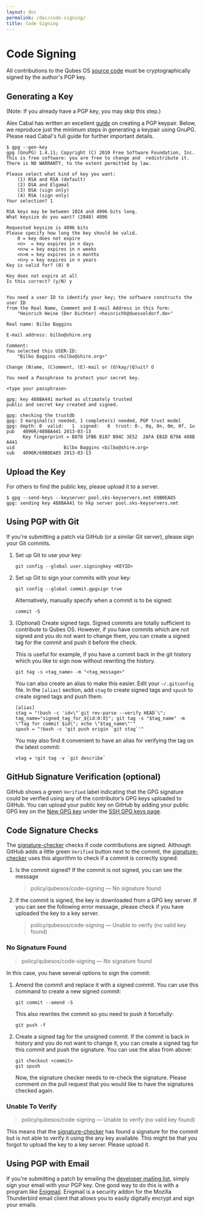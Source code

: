 ```yaml
---
layout: doc
permalink: /doc/code-signing/
title: Code Signing
---
```


# Code Signing

All contributions to the Qubes OS [source code] must be cryptographically signed by the author's PGP key.

## Generating a Key

(Note: If you already have a PGP key, you may skip this step.)

Alex Cabal has written an excellent [guide] on creating a PGP keypair.
Below, we reproduce just the minimum steps in generating a keypair using GnuPG.
Please read Cabal's full guide for further important details.

~~~
$ gpg --gen-key
gpg (GnuPG) 1.4.11; Copyright (C) 2010 Free Software Foundation, Inc.
This is free software: you are free to change and  redistribute it.
There is NO WARRANTY, to the extent permitted by law.

Please select what kind of key you want:
    (1) RSA and RSA (default)
    (2) DSA and Elgamal
    (3) DSA (sign only)
    (4) RSA (sign only)
Your selection? 1

RSA keys may be between 1024 and 4096 bits long.
What keysize do you want? (2048) 4096

Requested keysize is 4096 bits
Please specify how long the key should be valid.
    0 = key does not expire
    <n>  = key expires in n days
    <n>w = key expires in n weeks
    <n>m = key expires in n months
    <n>y = key expires in n years
Key is valid for? (0) 0

Key does not expire at all
Is this correct? (y/N) y


You need a user ID to identify your key; the software constructs the user ID
from the Real Name, Comment and E-mail Address in this form:
    "Heinrich Heine (Der Dichter) <heinrichh@duesseldorf.de>"

Real name: Bilbo Baggins

E-mail address: bilbo@shire.org

Comment:
You selected this USER-ID:
    "Bilbo Baggins <bilbo@shire.org>"

Change (N)ame, (C)omment, (E)-mail or (O)kay/(Q)uit? O

You need a Passphrase to protect your secret key.

<type your passphrase>

gpg: key 488BA441 marked as ultimately trusted
public and secret key created and signed.

gpg: checking the trustdb
gpg: 3 marginal(s) needed, 1 complete(s) needed, PGP trust model
gpg: depth: 0  valid:   1  signed:   0  trust: 0-, 0q, 0n, 0m, 0f, 1u
pub   4096R/488BA441 2013-03-13
      Key fingerprint = B878 1FB6 B187 B94C 3E52  2AFA EB1D B79A 488B A441
uid                  Bilbo Baggins <bilbo@shire.org>
sub   4096R/69B0EA85 2013-03-13
~~~

## Upload the Key

For others to find the public key, please upload it to a server.

```
$ gpg --send-keys --keyserver pool.sks-keyservers.net 69B0EA85
gpg: sending key 488BA441 to hkp server pool.sks-keyservers.net
```

## Using PGP with Git

If you're submitting a patch via GitHub (or a similar Git server), please sign
your Git commits.

1. Set up Git to use your key:

   ~~~
   git config --global user.signingkey <KEYID>
   ~~~

2. Set up Git to sign your commits with your key:

   ~~~
   git config --global commit.gpgsign true
   ~~~

   Alternatively, manually specify when a commit is to be signed:

   ~~~
   commit -S
   ~~~

3. (Optional) Create signed tags.
   Signed commits are totally sufficient to contribute to Qubes OS.
   However, if you have commits which are not signed and you do not want to change them,
   you can create a signed tag for the commit and push it before the check.

   This is useful for example, if you have a commit back in the git history which
   you like to sign now without rewriting the history.

   ~~~
   git tag -s <tag_name> -m "<tag_message>"
   ~~~

   You can also create an alias to make this easier.
   Edit your `~/.gitconfig` file.
   In the `[alias]` section, add `stag` to create signed tags and `spush` to create signed tags and push them.

   ~~~
   [alias]
   stag = "!bash -c 'id=\"`git rev-parse --verify HEAD`\"; tag_name="signed_tag_for_${id:0:8}"; git tag -s "$tag_name" -m \"Tag for commit $id\"; echo \"$tag_name\"'"
   spush = "!bash -c 'git push origin `git stag`'"
   ~~~

   You may also find it convenient to have an alias for verifying the tag on the
   latest commit:

   ~~~
   vtag = !git tag -v `git describe`
   ~~~

## GitHub Signature Verification (optional)

GitHub shows a green `Verified` label indicating that the GPG signature could be
verified using any of the contributor’s GPG keys uploaded to GitHub. You can
upload your public key on GitHub by adding your public GPG key on the [New GPG
key][GitHub New GPG key] under the [SSH GPG keys page][GitHub SSH GPG keys
page].

## Code Signature Checks

The [signature-checker] checks if code contributions are signed.
Although GitHub adds a little green `Verified` button next to the commit, the [signature-checker] uses this algorithm to check if a commit is correctly signed:

1. Is the commit signed?
   If the commit is not signed, you can see the message
   > policy/qubesos/code-signing — No signature found
2. If the commit is signed, the key is downloaded from a GPG key server.
   If you can see the following error message, please check if you have uploaded the key to a key server.
   > policy/qubesos/code-signing — Unable to verify (no valid key found)

### No Signature Found

> policy/qubesos/code-signing — No signature found

In this case, you have several options to sign the commit:

1. Amend the commit and replace it with a signed commit.
   You can use this command to create a new signed commit:

   ```
   git commit --amend -S
   ```

   This also rewrites the commit so you need to push it forcefully:

   ```
   git push -f
   ```

2. Create a signed tag for the unsigned commit.
   If the commit is back in history and you do not want to change it,
   you can create a signed tag for this commit and push the signature.
   You can use the alias from above:

   ```
   git checkout <commit>
   git spush
   ```

   Now, the signature checker needs to re-check the signature.
   Please comment on the pull request that you would like to have the signatures checked again.

### Unable To Verify

> policy/qubesos/code-signing — Unable to verify (no valid key found)

This means that the [signature-checker] has found a signature for the commit
but is not able to verify it using the any key available.
This might be that you forgot to upload the key to a key server.
Please upload it.

## Using PGP with Email

If you're submitting a patch by emailing the [developer mailing list], simply sign your email with your PGP key.
One good way to do this is with a program like [Enigmail].
Enigmail is a security addon for the Mozilla Thunderbird email client that allows you to easily digitally encrypt and sign your emails.

[guide]: https://alexcabal.com/creating-the-perfect-gpg-keypair/
[source code]: /doc/source-code/
[developer mailing list]: /support/#qubes-devel
[Enigmail]: https://www.enigmail.net/
[signature-checker]: https://github.com/marmarek/signature-checker
[GitHub New GPG key]: https://github.com/settings/gpg/new
[GitHub SSH GPG keys page]: https://github.com/settings/keys
